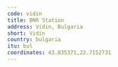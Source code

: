 ```yaml
---
code: vidin
title: BNR Station
address: Vidin, Bulgaria
short: Vidin
country: bulgaria
itu: bul
coordinates: 43.835371,22.7152731
---
```

